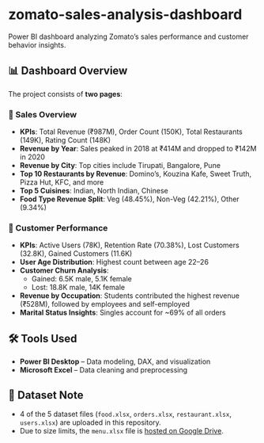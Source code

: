 # zomato-sales-analysis-dashboard
Power BI dashboard analyzing Zomato’s sales performance and customer behavior insights.

## 📊 Dashboard Overview

The project consists of **two pages**:

### 🔹 Sales Overview
- **KPIs**: Total Revenue (₹987M), Order Count (150K), Total Restaurants (149K), Rating Count (148K)
- **Revenue by Year**: Sales peaked in 2018 at ₹414M and dropped to ₹142M in 2020
- **Revenue by City**: Top cities include Tirupati, Bangalore, Pune
- **Top 10 Restaurants by Revenue**: Domino’s, Kouzina Kafe, Sweet Truth, Pizza Hut, KFC, and more
- **Top 5 Cuisines**: Indian, North Indian, Chinese
- **Food Type Revenue Split**: Veg (48.45%), Non-Veg (42.21%), Other (9.34%)

### 🔹 Customer Performance
- **KPIs**: Active Users (78K), Retention Rate (70.38%), Lost Customers (32.8K), Gained Customers (11.6K)
- **User Age Distribution**: Highest count between age 22–26
- **Customer Churn Analysis**:
  - Gained: 6.5K male, 5.1K female
  - Lost: 18.8K male, 14K female
- **Revenue by Occupation**: Students contributed the highest revenue (₹528M), followed by employees and self-employed
- **Marital Status Insights**: Singles account for ~69% of all orders

## 🛠️ Tools Used

- **Power BI Desktop** – Data modeling, DAX, and visualization
- **Microsoft Excel** – Data cleaning and preprocessing

## 📁 Dataset Note

- 4 of the 5 dataset files (`food.xlsx`, `orders.xlsx`, `restaurant.xlsx`, `users.xlsx`) are uploaded in this repository.
- Due to size limits, the `menu.xlsx` file is [hosted on Google Drive](https://docs.google.com/spreadsheets/d/1RkshYMaFIydy0aLHnWKRxAs6k2cX97zU/edit?usp=sharing&ouid=100807938831646748841&rtpof=true&sd=true).

